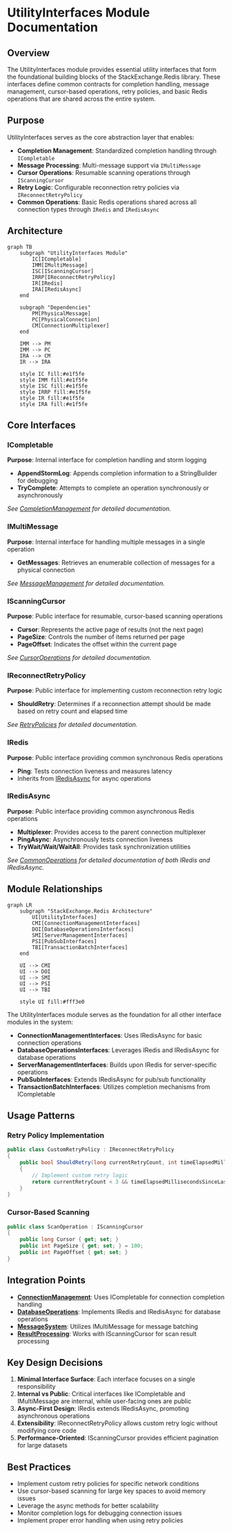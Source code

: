 # UtilityInterfaces Module Documentation

## Overview

The UtilityInterfaces module provides essential utility interfaces that form the foundational building blocks of the StackExchange.Redis library. These interfaces define common contracts for completion handling, message management, cursor-based operations, retry policies, and basic Redis operations that are shared across the entire system.

## Purpose

UtilityInterfaces serves as the core abstraction layer that enables:
- **Completion Management**: Standardized completion handling through `ICompletable`
- **Message Processing**: Multi-message support via `IMultiMessage`
- **Cursor Operations**: Resumable scanning operations through `IScanningCursor`
- **Retry Logic**: Configurable reconnection retry policies via `IReconnectRetryPolicy`
- **Common Operations**: Basic Redis operations shared across all connection types through `IRedis` and `IRedisAsync`

## Architecture

```mermaid
graph TB
    subgraph "UtilityInterfaces Module"
        IC[ICompletable]
        IMM[IMultiMessage]
        ISC[IScanningCursor]
        IRRP[IReconnectRetryPolicy]
        IR[IRedis]
        IRA[IRedisAsync]
    end
    
    subgraph "Dependencies"
        PM[PhysicalMessage]
        PC[PhysicalConnection]
        CM[ConnectionMultiplexer]
    end
    
    IMM --> PM
    IMM --> PC
    IRA --> CM
    IR --> IRA
    
    style IC fill:#e1f5fe
    style IMM fill:#e1f5fe
    style ISC fill:#e1f5fe
    style IRRP fill:#e1f5fe
    style IR fill:#e1f5fe
    style IRA fill:#e1f5fe
```

## Core Interfaces

### ICompletable
**Purpose**: Internal interface for completion handling and storm logging
- **AppendStormLog**: Appends completion information to a StringBuilder for debugging
- **TryComplete**: Attempts to complete an operation synchronously or asynchronously

*See [CompletionManagement](CompletionManagement.md) for detailed documentation.*

### IMultiMessage
**Purpose**: Internal interface for handling multiple messages in a single operation
- **GetMessages**: Retrieves an enumerable collection of messages for a physical connection

*See [MessageManagement](MessageManagement.md) for detailed documentation.*

### IScanningCursor
**Purpose**: Public interface for resumable, cursor-based scanning operations
- **Cursor**: Represents the active page of results (not the next page)
- **PageSize**: Controls the number of items returned per page
- **PageOffset**: Indicates the offset within the current page

*See [CursorOperations](CursorOperations.md) for detailed documentation.*

### IReconnectRetryPolicy
**Purpose**: Public interface for implementing custom reconnection retry logic
- **ShouldRetry**: Determines if a reconnection attempt should be made based on retry count and elapsed time

*See [RetryPolicies](RetryPolicies.md) for detailed documentation.*

### IRedis
**Purpose**: Public interface providing common synchronous Redis operations
- **Ping**: Tests connection liveness and measures latency
- Inherits from [IRedisAsync](CommonOperations.md) for async operations

### IRedisAsync
**Purpose**: Public interface providing common asynchronous Redis operations
- **Multiplexer**: Provides access to the parent connection multiplexer
- **PingAsync**: Asynchronously tests connection liveness
- **TryWait/Wait/WaitAll**: Provides task synchronization utilities

*See [CommonOperations](CommonOperations.md) for detailed documentation of both IRedis and IRedisAsync.*

## Module Relationships

```mermaid
graph LR
    subgraph "StackExchange.Redis Architecture"
        UI[UtilityInterfaces]
        CMI[ConnectionManagementInterfaces]
        DOI[DatabaseOperationsInterfaces]
        SMI[ServerManagementInterfaces]
        PSI[PubSubInterfaces]
        TBI[TransactionBatchInterfaces]
    end
    
    UI --> CMI
    UI --> DOI
    UI --> SMI
    UI --> PSI
    UI --> TBI
    
    style UI fill:#fff3e0
```

The UtilityInterfaces module serves as the foundation for all other interface modules in the system:
- **ConnectionManagementInterfaces**: Uses IRedisAsync for basic connection operations
- **DatabaseOperationsInterfaces**: Leverages IRedis and IRedisAsync for database operations
- **ServerManagementInterfaces**: Builds upon IRedis for server-specific operations
- **PubSubInterfaces**: Extends IRedisAsync for pub/sub functionality
- **TransactionBatchInterfaces**: Utilizes completion mechanisms from ICompletable

## Usage Patterns

### Retry Policy Implementation
```csharp
public class CustomRetryPolicy : IReconnectRetryPolicy
{
    public bool ShouldRetry(long currentRetryCount, int timeElapsedMillisecondsSinceLastRetry)
    {
        // Implement custom retry logic
        return currentRetryCount < 3 && timeElapsedMillisecondsSinceLastRetry < 5000;
    }
}
```

### Cursor-Based Scanning
```csharp
public class ScanOperation : IScanningCursor
{
    public long Cursor { get; set; }
    public int PageSize { get; set; } = 100;
    public int PageOffset { get; set; }
}
```

## Integration Points

- **[ConnectionManagement](ConnectionManagement.md)**: Uses ICompletable for connection completion handling
- **[DatabaseOperations](DatabaseOperations.md)**: Implements IRedis and IRedisAsync for database operations
- **[MessageSystem](MessageSystem.md)**: Utilizes IMultiMessage for message batching
- **[ResultProcessing](ResultProcessing.md)**: Works with IScanningCursor for scan result processing

## Key Design Decisions

1. **Minimal Interface Surface**: Each interface focuses on a single responsibility
2. **Internal vs Public**: Critical interfaces like ICompletable and IMultiMessage are internal, while user-facing ones are public
3. **Async-First Design**: IRedis extends IRedisAsync, promoting asynchronous operations
4. **Extensibility**: IReconnectRetryPolicy allows custom retry logic without modifying core code
5. **Performance-Oriented**: IScanningCursor provides efficient pagination for large datasets

## Best Practices

- Implement custom retry policies for specific network conditions
- Use cursor-based scanning for large key spaces to avoid memory issues
- Leverage the async methods for better scalability
- Monitor completion logs for debugging connection issues
- Implement proper error handling when using retry policies